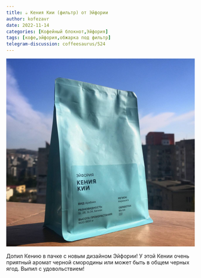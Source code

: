 ```yaml
---
title: ☕️ Кения Кии (фильтр) от Эйфории
author: kofezavr
date: 2022-11-14
categories: [Кофейный блокнот,Эйфория]
tags: [кофе,эйфория,обжарка под фильтр]
telegram-discussion: coffeesaurus/524
--- 
```

![Кения Кии (фильтр) от Эйфории](/assets/img/posts/22/11/kenia-kii.jpg)

Допил Кению в пачке с новым дизайном Эйфории! У этой Кении очень приятный аромат черной смородины или может быть в общем черных ягод. Выпил с удовольствием!